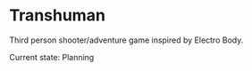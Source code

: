 Transhuman
==========

Third person shooter/adventure game inspired by Electro Body.

Current state:
Planning
